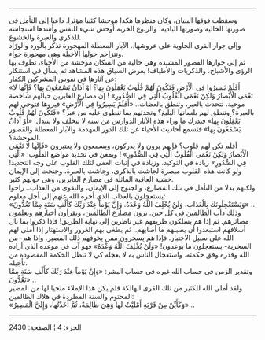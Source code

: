 ------------------------------------------------------------------------

وسقطت فوقها البنيان، وكان منظرها هكذا موحشا كئيبا مؤثرا. داعيا إلى
التأمل في صورتها الخالية وصورتها البادية. والربوع الخربة أوحش شيء للنفس
وأشدها استجاشة للذكرى والعبرة والخشوع.  
وإلى جوار القرى الخاوية على عروشها.. الآبار المعطلة المهجورة تذكر بالورد
والورّاد وتتزاحم حولها الأخيلة وهي مهجورة خواء.  
ثم إلى جوارها القصور المشيدة وهي خالية من السكان موحشة من الأحياء، تطوف
بها الرؤى والأشباح، والذكريات والأطياف! يعرض السياق هذه المشاهد ثم يسأل
في استنكار عن آثارها في نفوس المشركين الكفار:  
«أَفَلَمْ يَسِيرُوا فِي الْأَرْضِ فَتَكُونَ لَهُمْ قُلُوبٌ يَعْقِلُونَ بِها؟ أَوْ آذانٌ يَسْمَعُونَ بِها؟
فَإِنَّها لا تَعْمَى الْأَبْصارُ وَلكِنْ تَعْمَى الْقُلُوبُ الَّتِي فِي الصُّدُورِ» ! إن مصارع
الغابرين حيالهم شاخصة موحية، تتحدث بالعبر، وتنطق بالعظات.. «أَفَلَمْ يَسِيرُوا
فِي الْأَرْضِ» فيروها فتوحي لهم بالعبرة؟ وتنطق لهم بلسانها البليغ؟ وتحدثهم
بما تنطوي عليه من عبر؟ «فَتَكُونَ لَهُمْ قُلُوبٌ يَعْقِلُونَ بِها» فتدرك ما وراء هذه
الآثار الدوارس من سنة لا تتخلف ولا تتبدل. «أَوْ آذانٌ يَسْمَعُونَ بِها» فتسمع
أحاديث الأحياء عن تلك الدور المهدمة والآبار المعطلة والقصور الموحشة؟.  
أفلم تكن لهم قلوب؟ فإنهم يرون ولا يدركون، ويسمعون ولا يعتبرون «فَإِنَّها لا
تَعْمَى الْأَبْصارُ وَلكِنْ تَعْمَى الْقُلُوبُ الَّتِي فِي الصُّدُورِ» ! ويمعن في تحديد مواضع
القلوب: «الَّتِي فِي الصُّدُورِ» زيادة في التوكيد، وزيادة في إثبات العمى لتلك
القلوب على وجه التحديد! ولو كانت هذه القلوب مبصرة لجاشت بالذكرى، وجاشت
بالعبرة، وجنحت إلى الإيمان خشية العاقبة الماثلة في مصارع الغابرين، وهي
حولهم كثير.  
ولكنهم بدلا من التأمل في تلك المصارع، والجنوح إلى الإيمان، والتقوى من
العذاب.. راحوا يستعجلون بالعذاب الذي أخره الله عنهم إلى أجل معلوم:  
«وَيَسْتَعْجِلُونَكَ بِالْعَذابِ. وَلَنْ يُخْلِفَ اللَّهُ وَعْدَهُ. وَإِنَّ يَوْماً عِنْدَ رَبِّكَ كَأَلْفِ سَنَةٍ مِمَّا
تَعُدُّونَ» ..  
وذلك دأب الظالمين في كل حين. يرون مصارع الظالمين، ويقرأون أخبارهم
ويعلمون مصائرهم. ثم إذا هم يسلكون طريقهم غير ناظرين إلى نهاية الطريق!
فإذا ذكروا بما نال أسلافهم استبعدوا أن يصيبهم ما أصابهم.. ثم يطغى بهم
الغرور والاستهتار إذا أملى لهم الله على سبيل الاختبار. فإذا هم يسخرون
ممن يخوفهم ذلك المصير. وإذا هم- من السخرية- يستعجلون ما يوعدون! «وَلَنْ
يُخْلِفَ اللَّهُ وَعْدَهُ» فهو آت في موعده الذي أراده الله وقدره وفق حكمته.
واستعجال الناس به لا يعجله كي لا تبطل الحكمة المقصودة من تأجيله.  
وتقدير الزمن في حساب الله غيره في حساب البشر: «وَإِنَّ يَوْماً عِنْدَ رَبِّكَ كَأَلْفِ سَنَةٍ
مِمَّا تَعُدُّونَ» ..  
ولقد أملى الله للكثير من تلك القرى الهالكة فلم يكن هذا الإملاء منجيا لها
من المصير المحتوم والسنة المطردة في هلاك الظالمين:  
«وَكَأَيِّنْ مِنْ قَرْيَةٍ أَمْلَيْتُ لَها وَهِيَ ظالِمَةٌ، ثُمَّ أَخَذْتُها، وَإِلَيَّ الْمَصِيرُ» ..

------------------------------------------------------------------------

الجزء: 4 ¦ الصفحة: 2430
